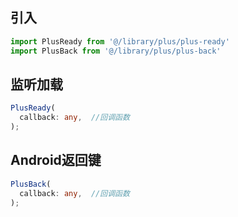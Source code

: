 ## 引入
```javascript
import PlusReady from '@/library/plus/plus-ready'
import PlusBack from '@/library/plus/plus-back'
```

## 监听加载
```typescript
PlusReady(
  callback: any,  //回调函数
);
```

## Android返回键
```typescript
PlusBack(
  callback: any,  //回调函数
);
```
